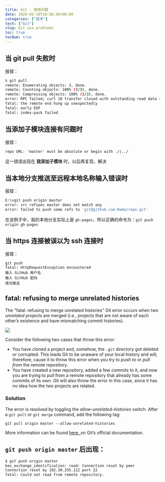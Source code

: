 ```yaml
---
title: Git - 使用问题
date: 2020-05-10T18:56:56+08:00
categories: ["技术"]
tech: ["Git"]
slug: Git use problems
toc: true
tocNum: true
---
```


## 当 git pull 失败时

报错：

```bash
λ git pull
remote: Enumerating objects: 3, done.
remote: Counting objects: 100% (3/3), done.
remote: Compressing objects: 100% (3/3), done.
error: RPC failed; curl 18 transfer closed with outstanding read data remaining
fatal: the remote end hung up unexpectedly
fatal: early EOF
fatal: index-pack failed
```

## 当添加子模块连接有问题时

报错：

```
repo URL: 'master' must be absolute or begin with ./|../
```

这一错误出现在 **我添加子模块** 时，以后再复现，解决

## 当本地分支推送至远程本地名称输入错误时

报错：

```bash
E:\>git push origin master
error: src refspec master does not match any
error: failed to push some refs to 'git@github.com:Name/repo.git'
```

在该例子中，我的本地分支实际上是 `gh-pages`，所以正确的命令为：`git push origin gh-pages`

## 当 https 连接被误以为 ssh 连接时

报错：

```
git push
fatal: HttpRequestException encountered
输入 GitHub 用户名
输入 GitHub 密码
成功推送
```

## fatal: refusing to merge unrelated histories

The "fatal: refusing to merge unrelated histories" Git error occurs when two *unrelated* projects are merged (i.e., projects that are not aware of each other’s existence and have mismatching commit histories).

![](https://static.yidajiabei.xyz/img/refusing-to-merge.png)

Consider the following two cases that throw this error:

* You have cloned a project and, somehow, the `.git`  directory got deleted or corrupted. This leads Git to be unaware of your local history and will, therefore, cause it to throw this error when  you try to *push to* or *pull from* the remote repository.
* You have created a new repository, added a few *commits* to it, and now you are trying to *pull* from a remote repository that already has some commits of its own. Git  will also throw the error in this case, since it has no idea how the two projects are related.

### Solution

The error is resolved by toggling the *allow-unrelated-histories* switch. After a `git pull` or `git merge` command, add the following tag:

```git
git pull origin master --allow-unrelated-histories
```

More information can be found [here, ](https://github.com/git/git/blob/master/Documentation/RelNotes/2.9.0.txt#L58-L68) on Git’s official documentation.

## `git push origin master` 后出现：

```bash
$ git push origin master
kex_exchange_identification: read: Connection reset by peer
Connection reset by 192.30.255.112 port 22
fatal: Could not read from remote repository.
```

